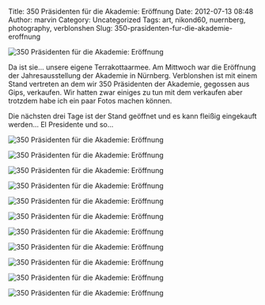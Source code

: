 Title: 350 Präsidenten für die Akademie: Eröffnung
Date: 2012-07-13 08:48
Author: marvin
Category: Uncategorized
Tags: art, nikond60, nuernberg, photography, verblonshen
Slug: 350-prasidenten-fur-die-akademie-eroffnung

![350 Präsidenten für die Akademie: Eröffnung]({filename}/images/7560607154_b02b416a6a_b.jpg)

Da ist sie... unsere eigene Terrakottaarmee. Am Mittwoch war die
Eröffnung der Jahresausstellung der Akademie in Nürnberg. Verblonshen
ist mit einem Stand vertreten an dem wir 350 Präsidenten der Akademie,
gegossen aus Gips, verkaufen. Wir hatten zwar einiges zu tun mit dem
verkaufen aber trotzdem habe ich ein paar Fotos machen können.

Die nächsten drei Tage ist der Stand geöffnet und es kann fleißig
eingekauft werden... El Presidente und so...

![350 Präsidenten für die Akademie: Eröffnung]({filename}/images/7560605418_1999005817_b.jpg)

![350 Präsidenten für die Akademie: Eröffnung]({filename}/images/7560604556_50ed5cd0cc_b.jpg)

![350 Präsidenten für die Akademie: Eröffnung]({filename}/images/7560603416_2059fda2d6_b.jpg)

![350 Präsidenten für die Akademie: Eröffnung]({filename}/images/7560601370_068ff4ff46_b.jpg)

![350 Präsidenten für die Akademie: Eröffnung]({filename}/images/7560602196_f7d9dc7b43_b.jpg)

![350 Präsidenten für die Akademie: Eröffnung]({filename}/images/7560599378_205583d9f6_b.jpg)

![350 Präsidenten für die Akademie: Eröffnung]({filename}/images/7560600472_d86c1fe9d6_b.jpg)

![350 Präsidenten für die Akademie: Eröffnung]({filename}/images/7560597372_60768590f5_b.jpg)

![350 Präsidenten für die Akademie: Eröffnung]({filename}/images/7560598454_5927531ccf_b.jpg)

![350 Präsidenten für die Akademie: Eröffnung]({filename}/images/7560596282_d9790d7549_b.jpg)

![350 Präsidenten für die Akademie: Eröffnung]({filename}/images/7560595326_49bfd02309_b.jpg)

